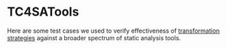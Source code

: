 # TC4SATools
Here are some test cases we used to verify effectiveness of [transformation strategies](https://anonymous.4open.science/r/usenix24_cb/README.md) against a broader spectrum of static analysis tools.
